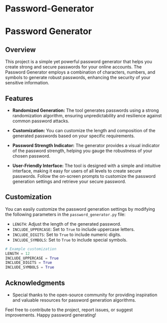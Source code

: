 # Password-Generator
# Password Generator

## Overview

This project is a simple yet powerful password generator that helps you create strong and secure passwords for your online accounts. The Password Generator employs a combination of characters, numbers, and symbols to generate robust passwords, enhancing the security of your sensitive information.

## Features

- **Randomized Generation:** The tool generates passwords using a strong randomization algorithm, ensuring unpredictability and resilience against common password attacks.
  
- **Customization:** You can customize the length and composition of the generated passwords based on your specific requirements.

- **Password Strength Indicator:** The generator provides a visual indicator of the password strength, helping you gauge the robustness of your chosen password.

- **User-Friendly Interface:** The tool is designed with a simple and intuitive interface, making it easy for users of all levels to create secure passwords.
Follow the on-screen prompts to customize the password generation settings and retrieve your secure password.

## Customization

You can easily customize the password generation settings by modifying the following parameters in the `password_generator.py` file:

- `LENGTH`: Adjust the length of the generated password.
- `INCLUDE_UPPERCASE`: Set to `True` to include uppercase letters.
- `INCLUDE_DIGITS`: Set to `True` to include numeric digits.
- `INCLUDE_SYMBOLS`: Set to `True` to include special symbols.

```python
# Example customization
LENGTH = 12
INCLUDE_UPPERCASE = True
INCLUDE_DIGITS = True
INCLUDE_SYMBOLS = True
```


## Acknowledgments

- Special thanks to the open-source community for providing inspiration and valuable resources for password generation algorithms.

Feel free to contribute to the project, report issues, or suggest improvements. Happy password generating!
